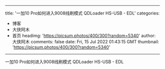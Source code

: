 
---
title: '一加10 Pro如何进入9008线刷模式 QDLoader HS-USB - EDL'
categories: 
 - 博客
 - 大侠阿木
 - 首页
headimg: 'https://picsum.photos/400/300?random=5340'
author: 大侠阿木
comments: false
date: Fri, 15 Jul 2022 01:43:15 GMT
thumbnail: 'https://picsum.photos/400/300?random=5340'
---

<div>   
一加10 Pro如何进入9008线刷模式 QDLoader HS-USB - EDL  
</div>
            